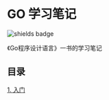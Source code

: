 # GO 学习笔记
![shields badge](https://img.shields.io/badge/Go-v1.16.5-blue)

《Go程序设计语言》一书的学习笔记

## 目录
[1. 入门](./notes/1.start.md)
